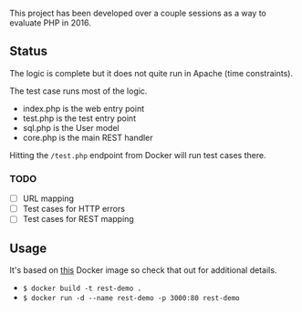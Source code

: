 This project has been developed over a couple sessions as a way to evaluate PHP in 2016.


## Status

The logic is complete but it does not quite run in Apache (time constraints).

The test case runs most of the logic.


* index.php is the web entry point
* test.php is the test entry point
* sql.php is the User model
* core.php is the main REST handler

Hitting the `/test.php` endpoint from Docker will run test cases there.

### TODO 

* [ ] URL mapping
* [ ] Test cases for HTTP errors
* [ ] Test cases for REST mapping

## Usage

It's based on [this](https://hub.docker.com/_/php/) Docker image so check that out for additional details.

* `$ docker build -t rest-demo .`
* `$ docker run -d --name rest-demo -p 3000:80 rest-demo`
